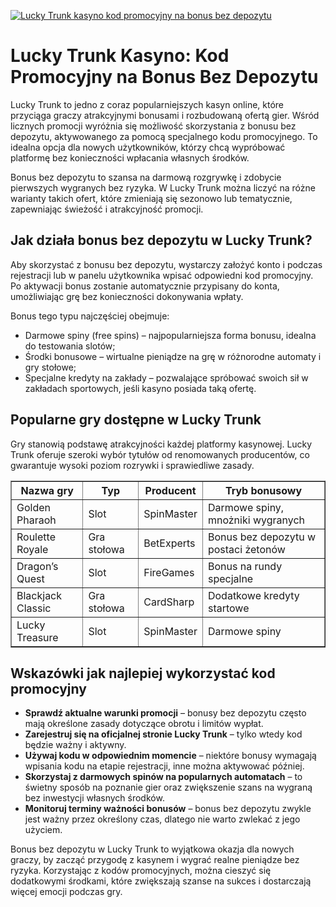 [![Lucky Trunk kasyno kod promocyjny na bonus bez depozytu](https://123-caf.pages.dev/gitsignup.png)](https://vrmoo.ru/Bt82HjjY)

<h1>Lucky Trunk Kasyno: Kod Promocyjny na Bonus Bez Depozytu</h1> <p>Lucky Trunk to jedno z coraz popularniejszych kasyn online, które przyciąga graczy atrakcyjnymi bonusami i rozbudowaną ofertą gier. Wśród licznych promocji wyróżnia się możliwość skorzystania z bonusu bez depozytu, aktywowanego za pomocą specjalnego kodu promocyjnego. To idealna opcja dla nowych użytkowników, którzy chcą wypróbować platformę bez konieczności wpłacania własnych środków.</p> <p>Bonus bez depozytu to szansa na darmową rozgrywkę i zdobycie pierwszych wygranych bez ryzyka. W Lucky Trunk można liczyć na różne warianty takich ofert, które zmieniają się sezonowo lub tematycznie, zapewniając świeżość i atrakcyjność promocji.</p> <h2>Jak działa bonus bez depozytu w Lucky Trunk?</h2> <p>Aby skorzystać z bonusu bez depozytu, wystarczy założyć konto i podczas rejestracji lub w panelu użytkownika wpisać odpowiedni kod promocyjny. Po aktywacji bonus zostanie automatycznie przypisany do konta, umożliwiając grę bez konieczności dokonywania wpłaty.</p> <p>Bonus tego typu najczęściej obejmuje:</p> <ul>   <li>Darmowe spiny (free spins) – najpopularniejsza forma bonusu, idealna do testowania slotów;</li>   <li>Środki bonusowe – wirtualne pieniądze na grę w różnorodne automaty i gry stołowe;</li>   <li>Specjalne kredyty na zakłady – pozwalające spróbować swoich sił w zakładach sportowych, jeśli kasyno posiada taką ofertę.</li> </ul> <h2>Popularne gry dostępne w Lucky Trunk</h2> <p>Gry stanowią podstawę atrakcyjności każdej platformy kasynowej. Lucky Trunk oferuje szeroki wybór tytułów od renomowanych producentów, co gwarantuje wysoki poziom rozrywki i sprawiedliwe zasady.</p> <table border="1" cellpadding="6" cellspacing="0">   <thead>     <tr>       <th>Nazwa gry</th>       <th>Typ</th>       <th>Producent</th>       <th>Tryb bonusowy</th>     </tr>   </thead>   <tbody>     <tr>       <td>Golden Pharaoh</td>       <td>Slot</td>       <td>SpinMaster</td>       <td>Darmowe spiny, mnożniki wygranych</td>     </tr>     <tr>       <td>Roulette Royale</td>       <td>Gra stołowa</td>       <td>BetExperts</td>       <td>Bonus bez depozytu w postaci żetonów</td>     </tr>     <tr>       <td>Dragon’s Quest</td>       <td>Slot</td>       <td>FireGames</td>       <td>Bonus na rundy specjalne</td>     </tr>     <tr>       <td>Blackjack Classic</td>       <td>Gra stołowa</td>       <td>CardSharp</td>       <td>Dodatkowe kredyty startowe</td>     </tr>     <tr>       <td>Lucky Treasure</td>       <td>Slot</td>       <td>SpinMaster</td>       <td>Darmowe spiny</td>     </tr>   </tbody> </table> <h2>Wskazówki jak najlepiej wykorzystać kod promocyjny</h2> <ul>   <li><strong>Sprawdź aktualne warunki promocji</strong> – bonusy bez depozytu często mają określone zasady dotyczące obrotu i limitów wypłat.</li>   <li><strong>Zarejestruj się na oficjalnej stronie Lucky Trunk</strong> – tylko wtedy kod będzie ważny i aktywny.</li>   <li><strong>Używaj kodu w odpowiednim momencie</strong> – niektóre bonusy wymagają wpisania kodu na etapie rejestracji, inne można aktywować później.</li>   <li><strong>Skorzystaj z darmowych spinów na popularnych automatach</strong> – to świetny sposób na poznanie gier oraz zwiększenie szans na wygraną bez inwestycji własnych środków.</li>   <li><strong>Monitoruj terminy ważności bonusów</strong> – bonus bez depozytu zwykle jest ważny przez określony czas, dlatego nie warto zwlekać z jego użyciem.</li> </ul> <p>Bonus bez depozytu w Lucky Trunk to wyjątkowa okazja dla nowych graczy, by zacząć przygodę z kasynem i wygrać realne pieniądze bez ryzyka. Korzystając z kodów promocyjnych, można cieszyć się dodatkowymi środkami, które zwiększają szanse na sukces i dostarczają więcej emocji podczas gry.</p>